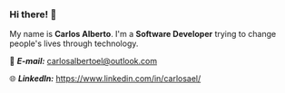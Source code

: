 ### Hi there! 👋

My name is **Carlos Alberto**. I'm a **Software Developer** trying to change people's lives through technology.

📩 ***E-mail:*** carlosalbertoel@outlook.com

🌐 ***LinkedIn:*** https://www.linkedin.com/in/carlosael/



<!--
**carlosael/carlosael** is a ✨ _special_ ✨ repository because its `README.md` (this file) appears on your GitHub profile.

Here are some ideas to get you started:

- 🔭 I’m currently working on ...
- 🌱 I’m currently learning ...
- 👯 I’m looking to collaborate on ...
- 🤔 I’m looking for help with ...
- 💬 Ask me about ...
- 📫 How to reach me: ...
- 😄 Pronouns: ...
- ⚡ Fun fact: ...
-->
